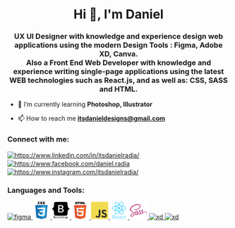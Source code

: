 <h1 align="center">Hi 👋, I'm Daniel</h1>
<h3 align="center">UX UI Designer with knowledge and experience design web applications using the modern Design Tools : Figma, Adobe XD, Canva.
<br/>
Also a Front End Web Developer with knowledge and experience writing single-page applications using the latest WEB technologies such as React.js, and as well as: CSS, SASS and HTML.</h3>

- 🌱 I’m currently learning **Photoshop, Illustrator**

- 📫 How to reach me **itsdanieldesigns@gmail.com**

<h3 align="left">Connect with me:</h3>
<p align="left">
<a href="https://www.linkedin.com/in/itsdanielradia/" target="blank"><img align="center" src="https://raw.githubusercontent.com/rahuldkjain/github-profile-readme-generator/master/src/images/icons/Social/linked-in-alt.svg" alt="https://www.linkedin.com/in/itsdanielradia/" height="30" width="40" /></a>
<a href="https://www.facebook.com/daniel.radia" target="blank"><img align="center" src="https://raw.githubusercontent.com/rahuldkjain/github-profile-readme-generator/master/src/images/icons/Social/facebook.svg" alt="https://www.facebook.com/daniel.radia" height="30" width="40" /></a>
<a href="https://www.instagram.com/itsdanielradia/" target="blank"><img align="center" src="https://raw.githubusercontent.com/rahuldkjain/github-profile-readme-generator/master/src/images/icons/Social/instagram.svg" alt="https://www.instagram.com/itsdanielradia/" height="30" width="40" /></a>
</p>

<h3 align="left">Languages and Tools:</h3>
<p align="left">
  <a href="https://www.figma.com/" target="_blank" rel="noreferrer"> <img src="https://www.vectorlogo.zone/logos/figma/figma-icon.svg" alt="figma" width="40" height="40"/> </a>
  <a href="https://www.w3schools.com/css/" target="_blank" rel="noreferrer"> <img src="https://raw.githubusercontent.com/devicons/devicon/master/icons/css3/css3-original-wordmark.svg" alt="css3" width="40" height="40"/>  </a> 
   <a href="https://getbootstrap.com" target="_blank" rel="noreferrer">
  <img src="https://raw.githubusercontent.com/devicons/devicon/master/icons/bootstrap/bootstrap-plain-wordmark.svg" alt="bootstrap" width="40" height="40"/>
  </a>
  <a href="https://www.w3.org/html/" target="_blank" rel="noreferrer"> 
 <img src="https://raw.githubusercontent.com/devicons/devicon/master/icons/html5/html5-original-wordmark.svg" alt="html5" width="40" height="40"/> </a> <a href="https://developer.mozilla.org/en-US/docs/Web/JavaScript" target="_blank" rel="noreferrer"> <img src="https://raw.githubusercontent.com/devicons/devicon/master/icons/javascript/javascript-original.svg" alt="javascript" width="40" height="40"/> </a><a href="https://reactjs.org/" target="_blank" rel="noreferrer"> <img src="https://raw.githubusercontent.com/devicons/devicon/master/icons/react/react-original-wordmark.svg" alt="react" width="40" height="40"/> </a> </a> <a href="https://sass-lang.com" target="_blank" rel="noreferrer"> <img src="https://raw.githubusercontent.com/devicons/devicon/master/icons/sass/sass-original.svg" alt="sass" width="40" height="40"/> </a> <a href="https://www.adobe.com/products/xd.html" target="_blank" rel="noreferrer"> <img src="https://cdn.worldvectorlogo.com/logos/adobe-xd.svg" alt="xd" width="40" height="40"/> </a> 
  <a href="[https://adobe.com" target="_blank" rel="noreferrer">
  <img src="https://play-lh.googleusercontent.com/9XplOljjL9Nqp-Pf4x1mWW4uei1gnODy_dSf0eK3kqk8cR3rjGNgoL3eu0godsjFMgbw"  alt="xd" width="40" height="40"/> </p>
  </a>
